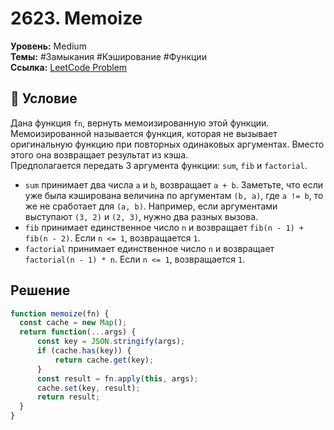 # 2623. Memoize

**Уровень:** Medium  
**Темы:** #Замыкания #Кэширование #Функции  
**Ссылка:** [LeetCode Problem](https://leetcode.com/problems/memoize/)

## 📜 Условие
Дана функция `fn`, вернуть мемоизированную этой функции.  
Мемоизированной называется функция, которая не вызывает оригинальную функцию при повторных одинаковых аргументах. Вместо этого она возвращает результат из кэша.  
Предполагается передать 3 аргумента функции: `sum`, `fib` и `factorial`.  

- `sum` принимает два числа `a` и `b`, возвращает `a + b`. Заметьте, что если уже была кэширована величина по аргументам `(b, a)`, где `a != b`, то же не сработает для `(a, b)`. Например, если аргументами выступают `(3, 2)` и `(2, 3)`, нужно два разных вызова.  
- `fib` принимает единственное число `n` и возвращает `fib(n - 1) + fib(n - 2)`. Если `n <= 1`, возвращается `1`.  
- `factorial` принимает единственное число `n` и возвращает `factorial(n - 1) * n`. Если `n <= 1`, возвращается `1`.  

## Решение
```javascript
function memoize(fn) {
  const cache = new Map();
  return function(...args) {
      const key = JSON.stringify(args);
      if (cache.has(key)) {
          return cache.get(key);
      }
      const result = fn.apply(this, args);
      cache.set(key, result);
      return result;
  }
}
```